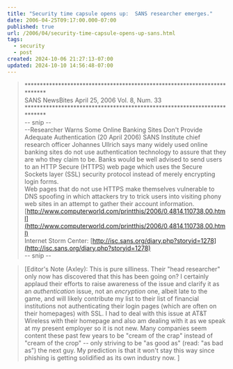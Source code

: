 ```yaml
---
title: "Security time capsule opens up:  SANS researcher emerges."
date: 2006-04-25T09:17:00.000-07:00
published: true
url: /2006/04/security-time-capsule-opens-up-sans.html
tags:
  - security
  - post
created: 2024-10-06 21:27:13-07:00
updated: 2024-10-10 14:56:48-07:00
---
```


>   
> \*\*\*\*\*\*\*\*\*\*\*\*\*\*\*\*\*\*\*\*\*\*\*\*\*\*\*\*\*\*\*\*\*\*\*\*\*\*\*\*\*\*\*\*\*\*\*\*\*\*\*\*\*\*\*\*\*\*\*\*\*\*\*\*\*\*\*\*\*\*\*\*\*  
> SANS NewsBites April 25, 2006 Vol. 8, Num. 33  
> \*\*\*\*\*\*\*\*\*\*\*\*\*\*\*\*\*\*\*\*\*\*\*\*\*\*\*\*\*\*\*\*\*\*\*\*\*\*\*\*\*\*\*\*\*\*\*\*\*\*\*\*\*\*\*\*\*\*\*\*\*\*\*\*\*\*\*\*\*\*\*\*\*  
> \-- snip --  
> \--Researcher Warns Some Online Banking Sites Don't Provide Adequate Authentication (20 April 2006) SANS Institute chief research officer Johannes Ullrich says many widely used online banking sites do not use authentication technology to assure that they are who they claim to be. Banks would be well advised to send users to an HTTP Secure (HTTPS) web page which uses the Secure Sockets layer (SSL) security protocol instead of merely encrypting login forms.  
> Web pages that do not use HTTPS make themselves vulnerable to DNS spoofing in which attackers try to trick users into visiting phony web sites in an attempt to gather their account information.  
> [http://www.computerworld.com/printthis/2006/0,4814,110738,00.html](http://www.computerworld.com/printthis/2006/0,4814,110738,00.html)  
> Internet Storm Center: [http://isc.sans.org/diary.php?storyid=1278](http://isc.sans.org/diary.php?storyid=1278)  
> \-- snip --  

  

>   
> \[Editor's Note (Axley): This is pure silliness. Their "head researcher" only now has discovered that this has been going on? I certainly applaud their efforts to raise awareness of the issue and clarify it as an _authentication_ issue, not an _encryption_ one, albeit late to the game, and will likely contribute my list to their list of financial institutions not authenticating their login pages (which are often on their homepages) with SSL. I had to deal with this issue at AT&T Wireless with their homepage and also am dealing with it as we speak at my present employer so it is not new. Many companies seem content these past few years to be "cream of the crap" instead of "cream of the crop" -- only striving to be "as good as" (read: "as bad as") the next guy. My prediction is that it won't stay this way since phishing is getting solidified as its own industry now. \]